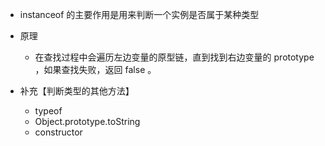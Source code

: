 <!--
 * @Author: lijy
-->
- instanceof 的主要作用是用来判断一个实例是否属于某种类型

- 原理
    - 在查找过程中会遍历左边变量的原型链，直到找到右边变量的 prototype ，如果查找失败，返回 false 。

- 补充【判断类型的其他方法】
    - typeof
    - Object.prototype.toString
    - constructor